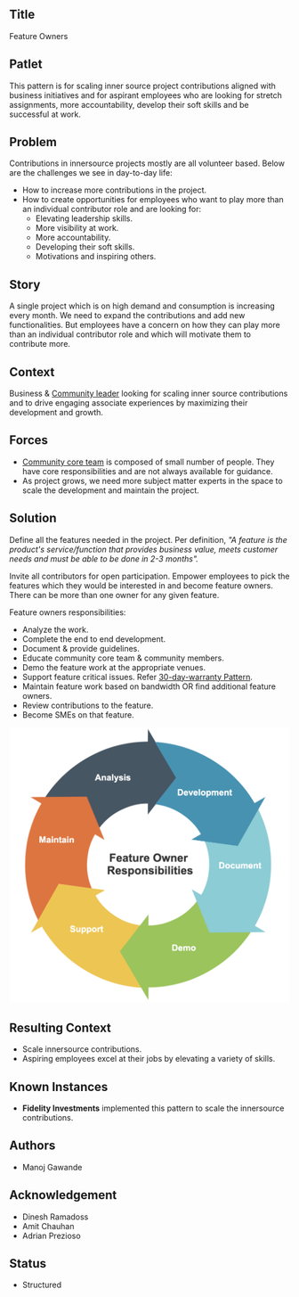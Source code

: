 ## Title

Feature Owners

## Patlet

This pattern is for scaling inner source project contributions aligned with business initiatives and for aspirant employees who are looking for stretch assignments, more accountability, develop their soft skills and be successful at work.

## Problem

Contributions in innersource projects mostly are all volunteer based. Below are the challenges we see in day-to-day life:

- How to increase more contributions in the project.
- How to create opportunities for employees who want to play more than an individual contributor role and are looking for:
    - Elevating leadership skills.
    - More visibility at work.
    - More accountability.
    - Developing their soft skills.
    - Motivations and inspiring others.

## Story

A single project which is on high demand and consumption is increasing every month. We need to expand the contributions and add new functionalities. But employees have a concern on how they can play more than an individual contributor role and which will motivate them to contribute more.

## Context

Business & [Community leader](./core-team.md) looking for scaling inner source contributions and to drive engaging associate experiences by maximizing their development and growth.

## Forces

- [Community core team](./dedicated-community-leader.md) is composed of small number of people. They have core responsibilities and are not always available for guidance.
- As project grows, we need more subject matter experts in the space to scale the development and maintain the project.

## Solution

Define all the features needed in the project. Per definition, <em>"A feature is the product's service/function that provides business value, meets customer needs and must be able to be done in 2-3 months".</em>

Invite all contributors for open participation. Empower employees to pick the features which they would be interested in and become feature owners. There can be more than one owner for any given feature.

Feature owners responsibilities:

- Analyze the work.
- Complete the end to end development.
- Document & provide guidelines.
- Educate community core team & community members.
- Demo the feature work at the appropriate venues.
- Support feature critical issues. Refer [30-day-warranty Pattern](./30-day-warranty.md).
- Maintain feature work based on bandwidth OR find additional feature owners.
- Review contributions to the feature.
- Become SMEs on that feature.

![Feature Owner Responsibilities](../../assets/img/feature-owner.PNG)

## Resulting Context

* Scale innersource contributions.
* Aspiring employees excel at their jobs by elevating a variety of skills.

## Known Instances

* **Fidelity Investments** implemented this pattern to scale the innersource contributions.

## Authors

- Manoj Gawande

## Acknowledgement

- Dinesh Ramadoss
- Amit Chauhan
- Adrian Prezioso

## Status

* Structured
